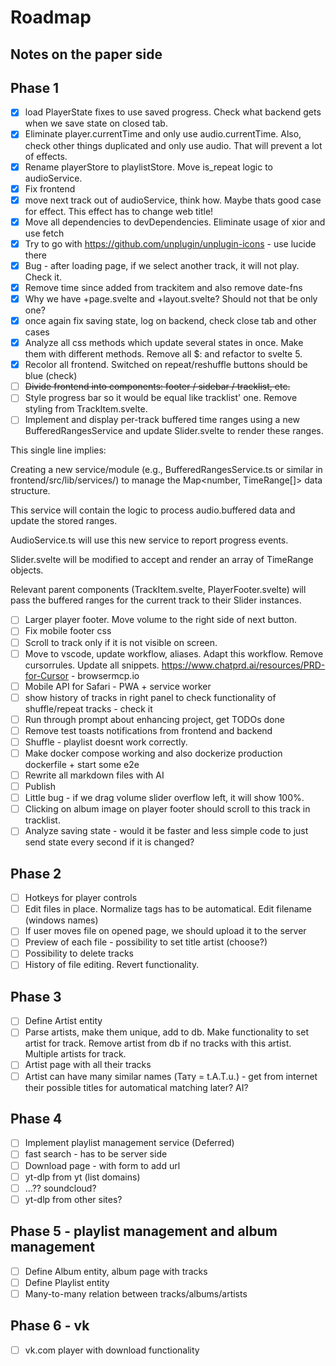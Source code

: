# Roadmap

## Notes on the paper side

## Phase 1

- [x] load PlayerState fixes to use saved progress. Check what backend gets when we save state on closed tab.
- [x] Eliminate player.currentTime and only use audio.currentTime. Also, check other things duplicated and only use audio. That will prevent a lot of effects.
- [x] Rename playerStore to playlistStore. Move is_repeat logic to audioService.
- [x] Fix frontend
- [x] move next track out of audioService, think how. Maybe thats good case for effect. This effect has to change web title!
- [x] Move all dependencies to devDependencies. Eliminate usage of xior and use fetch
- [x] Try to go with https://github.com/unplugin/unplugin-icons - use lucide there
- [x] Bug - after loading page, if we select another track, it will not play. Check it.
- [x] Remove time since added from trackitem and also remove date-fns
- [x] Why we have +page.svelte and +layout.svelte? Should not that be only one?
- [x] once again fix saving state, log on backend, check close tab and other cases
- [x] Analyze all css methods which update several states in once. Make them with different methods. Remove all $: and refactor to svelte 5.
- [x] Recolor all frontend. Switched on repeat/reshuffle buttons should be blue (check)
- [ ] ~~Divide frontend into components: footer / sidebar / tracklist, etc.~~
- [ ] Style progress bar so it would be equal like tracklist' one. Remove styling from TrackItem.svelte.
- [ ] Implement and display per-track buffered time ranges using a new BufferedRangesService and update Slider.svelte to render these ranges.

This single line implies:

Creating a new service/module (e.g., BufferedRangesService.ts or similar in frontend/src/lib/services/) to manage the Map<number, TimeRange[]> data structure.

This service will contain the logic to process audio.buffered data and update the stored ranges.

AudioService.ts will use this new service to report progress events.

Slider.svelte will be modified to accept and render an array of TimeRange objects.

Relevant parent components (TrackItem.svelte, PlayerFooter.svelte) will pass the buffered ranges for the current track to their Slider instances.


- [ ] Larger player footer. Move volume to the right side of next button.
- [ ] Fix mobile footer css
- [ ] Scroll to track only if it is not visible on screen.
- [ ] Move to vscode, update workflow, aliases. Adapt this workflow. Remove cursorrules. Update all snippets. https://www.chatprd.ai/resources/PRD-for-Cursor - browsermcp.io
- [ ] Mobile API for Safari - PWA + service worker
- [ ] show history of tracks in right panel to check functionality of shuffle/repeat tracks - check it
- [ ] Run through prompt about enhancing project, get TODOs done
- [ ] Remove test toasts notifications from frontend and backend
- [ ] Shuffle - playlist doesnt work correctly.
- [ ] Make docker compose working and also dockerize production dockerfile + start some e2e
- [ ] Rewrite all markdown files with AI
- [ ] Publish
- [ ] Little bug - if we drag volume slider overflow left, it will show 100%.
- [ ] Clicking on album image on player footer should scroll to this track in tracklist.
- [ ] Analyze saving state - would it be faster and less simple code to just send state every second if it is changed?

## Phase 2

- [ ] Hotkeys for player controls
- [ ] Edit files in place. Normalize tags has to be automatical. Edit filename (windows names)
- [ ] If user moves file on opened page, we should upload it to the server
- [ ] Preview of each file - possibility to set title artist (choose?)
- [ ] Possibility to delete tracks
- [ ] History of file editing. Revert functionality.

## Phase 3

- [ ] Define Artist entity
- [ ] Parse artists, make them unique, add to db. Make functionality to set artist for track. Remove artist from db if no tracks with this artist. Multiple artists for track.
- [ ] Artist page with all their tracks
- [ ] Artist can have many similar names (Тату = t.A.T.u.) - get from internet their possible titles for automatical matching later? AI?

## Phase 4

- [ ] Implement playlist management service (Deferred)
- [ ] fast search - has to be server side
- [ ] Download page - with form to add url
- [ ] yt-dlp from yt (list domains)
- [ ] ...?? soundcloud?
- [ ] yt-dlp from other sites?

## Phase 5 - playlist management and album management

- [ ] Define Album entity, album page with tracks
- [ ] Define Playlist entity
- [ ] Many-to-many relation between tracks/albums/artists

## Phase 6 - vk

- [ ] vk.com player with download functionality
